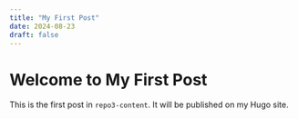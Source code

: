 ```yaml
---
title: "My First Post"
date: 2024-08-23
draft: false
---
```


# Welcome to My First Post

This is the first post in `repo3-content`. It will be published on my Hugo site.
